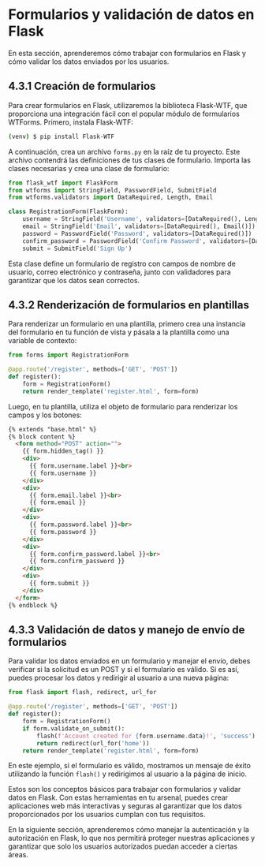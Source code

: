 # Formularios y validación de datos en Flask

En esta sección, aprenderemos cómo trabajar con formularios en Flask y cómo validar los datos enviados por los usuarios.

## 4.3.1 Creación de formularios

Para crear formularios en Flask, utilizaremos la biblioteca Flask-WTF, que proporciona una integración fácil con el popular módulo de formularios WTForms. Primero, instala Flask-WTF:

```bash
(venv) $ pip install Flask-WTF
```

A continuación, crea un archivo `forms.py` en la raíz de tu proyecto. Este archivo contendrá las definiciones de tus clases de formulario. Importa las clases necesarias y crea una clase de formulario:

```python
from flask_wtf import FlaskForm
from wtforms import StringField, PasswordField, SubmitField
from wtforms.validators import DataRequired, Length, Email

class RegistrationForm(FlaskForm):
    username = StringField('Username', validators=[DataRequired(), Length(min=2, max=20)])
    email = StringField('Email', validators=[DataRequired(), Email()])
    password = PasswordField('Password', validators=[DataRequired()])
    confirm_password = PasswordField('Confirm Password', validators=[DataRequired()])
    submit = SubmitField('Sign Up')
```

Esta clase define un formulario de registro con campos de nombre de usuario, correo electrónico y contraseña, junto con validadores para garantizar que los datos sean correctos.

## 4.3.2 Renderización de formularios en plantillas

Para renderizar un formulario en una plantilla, primero crea una instancia del formulario en tu función de vista y pásala a la plantilla como una variable de contexto:

```python
from forms import RegistrationForm

@app.route('/register', methods=['GET', 'POST'])
def register():
    form = RegistrationForm()
    return render_template('register.html', form=form)
```

Luego, en tu plantilla, utiliza el objeto de formulario para renderizar los campos y los botones:

```html
{% extends "base.html" %}
{% block content %}
  <form method="POST" action="">
    {{ form.hidden_tag() }}
    <div>
      {{ form.username.label }}<br>
      {{ form.username }}
    </div>
    <div>
      {{ form.email.label }}<br>
      {{ form.email }}
    </div>
    <div>
      {{ form.password.label }}<br>
      {{ form.password }}
    </div>
    <div>
      {{ form.confirm_password.label }}<br>
      {{ form.confirm_password }}
    </div>
    <div>
      {{ form.submit }}
    </div>
  </form>
{% endblock %}
```

## 4.3.3 Validación de datos y manejo de envío de formularios

Para validar los datos enviados en un formulario y manejar el envío, debes verificar si la solicitud es un POST y si el formulario es válido. Si es así, puedes procesar los datos y redirigir al usuario a una nueva página:

```python
from flask import flash, redirect, url_for

@app.route('/register', methods=['GET', 'POST'])
def register():
    form = RegistrationForm()
    if form.validate_on_submit():
        flash(f'Account created for {form.username.data}!', 'success')
        return redirect(url_for('home'))
    return render_template('register.html', form=form)
```

En este ejemplo, si el formulario es válido, mostramos un mensaje de éxito utilizando la función `flash()` y redirigimos al usuario a la página de inicio.

Estos son los conceptos básicos para trabajar con formularios y validar datos en Flask. Con estas herramientas en tu arsenal, puedes crear aplicaciones web más interactivas y seguras al garantizar que los datos proporcionados por los usuarios cumplan con tus requisitos.

En la siguiente sección, aprenderemos cómo manejar la autenticación y la autorización en Flask, lo que nos permitirá proteger nuestras aplicaciones y garantizar que solo los usuarios autorizados puedan acceder a ciertas áreas.
